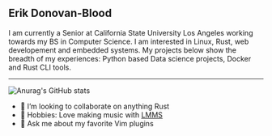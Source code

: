 ## Erik Donovan-Blood
<p>  I am currently a Senior at California State University Los Angeles working towards my BS in Computer Science. I am interested in Linux, Rust, web developement and embedded systems. My projects below show the breadth of my experiences: Python based Data science projects, Docker and Rust CLI tools.</p>

---
![Anurag's GitHub stats](https://github-readme-stats.vercel.app/api?username=Shramster&show_icons=true&theme=tokyonight)

- 👯 I’m looking to collaborate on anything Rust
- 🎹 Hobbies: Love making music with <a href="https://lmms.io/">LMMS</a>
- 💬 Ask me about my favorite Vim plugins

<!--
**Shramster/Shramster** is a ✨ _special_ ✨ repository because its `README.md` (this file) appears on your GitHub profile.

Here are some ideas to get you started:

- 🔭 I’m currently working on ...
- 🌱 I’m currently learning ...
- 🤔 I’m looking for help with ...
- 📫 How to reach me: ...
- 😄 Pronouns: ...
- ⚡ Fun fact: ...
-->
